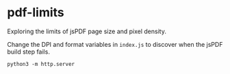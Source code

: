 # pdf-limits

Exploring the limits of jsPDF page size and pixel density.

Change the DPI and format variables in `index.js` to discover when the jsPDF build step fails.

```shell
python3 -m http.server
```
